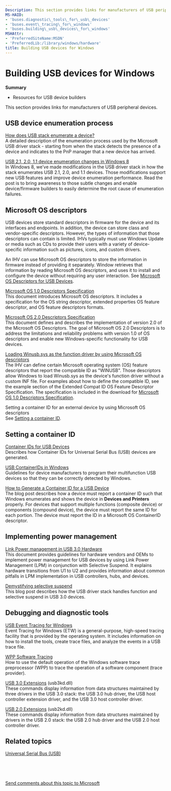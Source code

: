 ```yaml
---
Description: This section provides links for manufacturers of USB peripheral devices.
MS-HAID:
- 'buses.diagnostic\_tools\_for\_usb\_devices'
- 'buses.event\_tracing\_for\_windows'
- 'buses.building\_usb\_devices\_for\_windows'
MSHAttr:
- 'PreferredSiteName:MSDN'
- 'PreferredLib:/library/windows/hardware'
title: Building USB devices for Windows
---
```


# Building USB devices for Windows


**Summary**

-   Resources for USB device builders

This section provides links for manufacturers of USB peripheral devices.

## USB device enumeration process


[How does USB stack enumerate a device?](http://go.microsoft.com/fwlink/p/?linkid=617517)  
A detailed description of the enumeration process used by the Microsoft USB driver stack - starting from when the stack detects the presence of a device and indicates to the PnP manager that a new device has arrived.

[USB 2.1, 2.0, 1.1 device enumeration changes in Windows 8](http://go.microsoft.com/fwlink/p/?linkid=617518)  
In Windows 8, we’ve made modifications in the USB driver stack in how the stack enumerates USB 2.1, 2.0, and 1.1 devices. Those modifications support new USB features and improve device enumeration performance. Read the post is to bring awareness to those subtle changes and enable device/firmware builders to easily determine the root cause of enumeration failures.

## Microsoft OS descriptors


USB devices store standard descriptors in firmware for the device and its interfaces and endpoints. In addition, the device can store class and vendor-specific descriptors. However, the types of information that those descriptors can contain is limited. IHVs typically must use Windows Update or media such as CDs to provide their users with a variety of device-specific information such as pictures, icons, and custom drivers.

An IHV can use Microsoft OS descriptors to store the information in firmware instead of providing it separately. Window retrieves that information by reading Microsoft OS descriptors, and uses it to install and configure the device without requiring any user interaction. See [Microsoft OS Descriptors for USB Devices](microsoft-defined-usb-descriptors.md).

[Microsoft OS 1.0 Descriptors Specification](http://go.microsoft.com/fwlink/p/?linkid=617519)  
This document introduces Microsoft OS descriptors. It includes a specification for the OS string descriptor, extended properties OS feature descriptor, and OS feature descriptors formats.

[Microsoft OS 2.0 Descriptors Specification](http://go.microsoft.com/fwlink/p/?linkid=306681)  
This document defines and describes the implementation of version 2.0 of the Microsoft OS Descriptors. The goal of Microsoft OS 2.0 Descriptors is to address the limitations and reliability problems with version 1.0 of OS descriptors and enable new Windows-specific functionality for USB devices.

[Loading Winusb.sys as the function driver by using Microsoft OS descriptors](automatic-installation-of-winusb.md)  
The IHV can define certain Microsoft operating system (OS) feature descriptors that report the compatible ID as "WINUSB". Those descriptors allow Windows to load Winusb.sys as the device's function driver without a custom INF file. For examples about how to define the compatible ID, see the example section of the Extended Compat ID OS Feature Descriptor Specification. The specification is included in the download for [Microsoft OS 1.0 Descriptors Specification](http://go.microsoft.com/fwlink/p/?linkid=617519).

<a href="" id="setting-a-container-id-for-an-external-device-by-using-microsoft-os-descriptors"></a>Setting a container ID for an external device by using Microsoft OS descriptors  
See [Setting a container ID](#container).

## <a href="" id="container"></a>Setting a container ID


[Container IDs for USB Devices](https://msdn.microsoft.com/library/windows/hardware/ff540084)  
Describes how Container IDs for Universal Serial Bus (USB) devices are generated.

[USB ContainerIDs in Windows](usb-containerids-in-windows.md)  
Guidelines for device manufacturers to program their multifunction USB devices so that they can be correctly detected by Windows.

[How to Generate a Container ID for a USB Device](http://go.microsoft.com/fwlink/p/?linkid=617520)  
The blog post describes how a device must report a container ID such that Windows enumerates and shows the device in **Devices and Printers** properly. For devices that support multiple functions (composite device) or components (compound device), the device must report the same ID for each portion. The device must report the ID in a Microsoft OS ContainerID descriptor.

## Implementing power management


[Link Power management in USB 3.0 Hardware](link-power-management-in-usb-3-0-hardware.md)  
This document provides guidelines for hardware vendors and OEMs to implement power management for USB devices by using Link Power Management (LPM) in conjunction with Selective Suspend. It explains hardware transitions from U1 to U2 and provides information about common pitfalls in LPM implementation in USB controllers, hubs, and devices.

[Demystifying selective suspend](link-power-management-in-usb-3-0-hardware.md)  
This blog post describes how the USB driver stack handles function and selective suspend in USB 3.0 devices.

## Debugging and diagnostic tools


<a href="" id="usb-event-tracing-for-windows"></a>[USB Event Tracing for Windows](usb-event-tracing-for-windows.md)  
Event Tracing for Windows (ETW) is a general-purpose, high-speed tracing facility that is provided by the operating system. It includes information on how to install the tools, create trace files, and analyze the events in a USB trace file.

<a href="" id="wpp-software-tracing"></a>[WPP Software Tracing](https://msdn.microsoft.com/library/windows/hardware/ff556204)  
How to use the default operation of the Windows software trace preprocessor (WPP) to trace the operation of a software component (trace provider).

<a href="" id="usb-3-0-extensions--usb3kd-dll-"></a>[USB 3.0 Extensions](https://msdn.microsoft.com/library/windows/hardware/hh869258) (usb3kd.dll)  
These commands display information from data structures maintained by three drivers in the USB 3.0 stack: the USB 3.0 hub driver, the USB host controller extension driver, and the USB 3.0 host controller driver.

<a href="" id="usb-2-0-extensions---usb2kd-dll-"></a>[USB 2.0 Extensions](https://msdn.microsoft.com/library/windows/hardware/dn367056) (usb2kd.dll)  
These commands display information from data structures maintained by drivers in the USB 2.0 stack: the USB 2.0 hub driver and the USB 2.0 host controller driver.

## Related topics


[Universal Serial Bus (USB)](https://msdn.microsoft.com/library/windows/hardware/ff538930)

 

 

[Send comments about this topic to Microsoft](mailto:wsddocfb@microsoft.com?subject=Documentation%20feedback%20%5Busbcon\buses%5D:%20Building%20USB%20devices%20for%20Windows%20%20RELEASE:%20%281/26/2017%29&body=%0A%0APRIVACY%20STATEMENT%0A%0AWe%20use%20your%20feedback%20to%20improve%20the%20documentation.%20We%20don't%20use%20your%20email%20address%20for%20any%20other%20purpose,%20and%20we'll%20remove%20your%20email%20address%20from%20our%20system%20after%20the%20issue%20that%20you're%20reporting%20is%20fixed.%20While%20we're%20working%20to%20fix%20this%20issue,%20we%20might%20send%20you%20an%20email%20message%20to%20ask%20for%20more%20info.%20Later,%20we%20might%20also%20send%20you%20an%20email%20message%20to%20let%20you%20know%20that%20we've%20addressed%20your%20feedback.%0A%0AFor%20more%20info%20about%20Microsoft's%20privacy%20policy,%20see%20http://privacy.microsoft.com/default.aspx. "Send comments about this topic to Microsoft")




